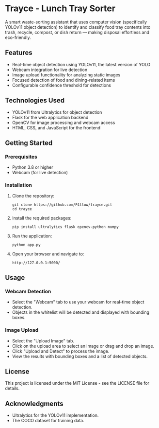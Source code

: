 # Trayce - Lunch Tray Sorter

A smart waste-sorting assistant that uses computer vision (specifically YOLOv11 object detection) to identify and classify food tray contents into trash, recycle, compost, or dish return — making disposal effortless and eco-friendly.

## Features

- Real-time object detection using YOLOv11, the latest version of YOLO
- Webcam integration for live detection
- Image upload functionality for analyzing static images
- Focused detection of food and dining-related items
- Configurable confidence threshold for detections

## Technologies Used

- YOLOv11 from Ultralytics for object detection
- Flask for the web application backend
- OpenCV for image processing and webcam access
- HTML, CSS, and JavaScript for the frontend

## Getting Started

### Prerequisites

- Python 3.8 or higher
- Webcam (for live detection)

### Installation

1. Clone the repository:
   ```
   git clone https://github.com/F4llow/trayce.git
   cd trayce
   ```

2. Install the required packages:
   ```
   pip install ultralytics flask opencv-python numpy
   ```

3. Run the application:
   ```
   python app.py
   ```

4. Open your browser and navigate to:
   ```
   http://127.0.0.1:5000/
   ```

## Usage

### Webcam Detection
- Select the "Webcam" tab to use your webcam for real-time object detection.
- Objects in the whitelist will be detected and displayed with bounding boxes.

### Image Upload
- Select the "Upload Image" tab.
- Click on the upload area to select an image or drag and drop an image.
- Click "Upload and Detect" to process the image.
- View the results with bounding boxes and a list of detected objects.

## License

This project is licensed under the MIT License - see the LICENSE file for details.

## Acknowledgments

- Ultralytics for the YOLOv11 implementation.
- The COCO dataset for training data.
